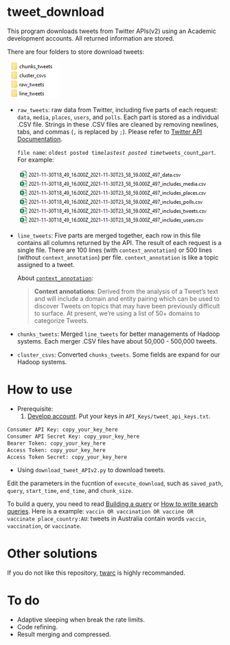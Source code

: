 # tweet_download

This program downloads tweets from Twitter APIs(v2) using an Academic development accounts. All returned information are stored.

There are four folders to store download tweets: 

![](images/folders.png)
- `raw_tweets`: raw data from Twitter, including five parts of each request: `data`, `media`, `places`, `users`, and `polls`. Each part is stored as a individual .CSV file. Strings in these .CSV files are cleaned by removing newlines, tabs, and commas (`,` is replaced by `;`). Please refer to [Twitter API Documentation](https://developer.twitter.com/en/docs/twitter-api/fields).  

  `file name`: `oldest posted time`_`lastest posted time`_`tweets_count`_`part`. For example:   

   ![](images/files1.png)
- `line_tweets`: Five parts are merged together, each row in this file contains all columns returned by the API. The result of each request is a single file. There are 100 lines (with `context_annotation`) or 500 lines (without `context_annotation`) per file. `context_annotation` is like a topic assigned to a tweet. 

    About [`context_annotation`](https://developer.twitter.com/en/docs/twitter-api/annotations/overview): 
    
    >**Context annotations**: Derived from the analysis of a Tweet’s text and will include a domain and entity pairing which can be used to discover Tweets on topics that may have been previously difficult to surface. At present, we’re using a list of 50+ domains to categorize Tweets.

- `chunks_tweets`: Merged `line_tweets` for better managements of Hadoop systems. Each merger .CSV files have about 50,000 - 500,000 tweets. 

- `cluster_csvs`: Converted `chunks_tweets`. Some fields are expand for our Hadoop systems.

 
 # How to use
 - Prerequisite:
    1) [Develop account](https://developer.twitter.com/en/products/twitter-api/academic-research). Put your keys in `API_Keys/tweet_api_keys.txt`.
```
Consumer API Key: copy_your_key_here
Consumer API Secret Key: copy_your_key_here
Bearer Token: copy_your_key_here
Access Token: copy_your_key_here
Access Token Secret: copy_your_key_here
```

 - Using `download_tweet_APIv2.py` to download tweets.
 
 Edit the parameters in the fucntion of `execute_download`, such as `saved_path`, `query`, `start_time`, `end_time`, and `chunk_size`. 
 
 To build a query, you need to read [Building a query](https://developer.twitter.com/en/docs/twitter-api/tweets/search/integrate/build-a-query) or [How to write search queries](https://github.com/twitterdev/getting-started-with-the-twitter-api-v2-for-academic-research/blob/main/modules/5-how-to-write-search-queries.md). Here is a example: 
 `vaccin OR vaccination OR vaccine OR vaccinate place_country:AU`: tweets in Australia contain words `vaccin`, `vaccination`, or `vaccinate`.
 
 # Other solutions
  If you do not like this repository, [twarc](https://github.com/DocNow/twarc) is highly recommanded.
  
 # To do
 
 - Adaptive sleeping when break the rate limits.
 - Code refining.
 - Result merging and compressed.
 

